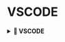 # VSCODE 


<details>
  <summary><strong>📁 VSCODE</strong></summary>

  <details>
    <summary><strong>📁 [01HTML](https://github.com/HTH-0/VSCODE/tree/main/SRC/01HTML)</strong></summary>

  </details>

  <details>
    <summary><strong>📁 [02CSS](https://github.com/HTH-0/VSCODE/tree/main/SRC/02CSS)</strong></summary>

    📁 [01Basic](https://github.com/HTH-0/VSCODE/tree/main/SRC/02CSS/01Basic)  
    📁 [02Box](https://github.com/HTH-0/VSCODE/tree/main/SRC/02CSS/02Box)  
    📁 [03SELECTOR](https://github.com/HTH-0/VSCODE/tree/main/SRC/02CSS/03SELECTOR)  
    📁 [04POSITION](https://github.com/HTH-0/VSCODE/tree/main/SRC/02CSS/04POSITION)  
    📁 [05LAYOUT](https://github.com/HTH-0/VSCODE/tree/main/SRC/02CSS/05LAYOUT)  
    📁 [06ANIMATION](https://github.com/HTH-0/VSCODE/tree/main/SRC/02CSS/06ANIMATION)  
    📁 [07MQ](https://github.com/HTH-0/VSCODE/tree/main/SRC/02CSS/07MQ)  
  </details>

  <details>
    <summary><strong>📁 [03JAVASCRIPT](https://github.com/HTH-0/VSCODE/tree/main/SRC/03JAVASCRIPT)</strong></summary>

    📁 [01basic](https://github.com/HTH-0/VSCODE/tree/main/SRC/03JAVASCRIPT/01basic)  
    📁 [02TYPE](https://github.com/HTH-0/VSCODE/tree/main/SRC/03JAVASCRIPT/02TYPE)  
    📁 [03연산자](https://github.com/HTH-0/VSCODE/tree/main/SRC/03JAVASCRIPT/03연산자)  
    📁 [04흐름제어문](https://github.com/HTH-0/VSCODE/tree/main/SRC/03JAVASCRIPT/04흐름제어문)  
    📁 [05함수](https://github.com/HTH-0/VSCODE/tree/main/SRC/03JAVASCRIPT/05함수)  
    📁 [06이벤트](https://github.com/HTH-0/VSCODE/tree/main/SRC/03JAVASCRIPT/06이벤트)  
  </details>

  <details>
    <summary><strong>📁 [Practice](https://github.com/HTH-0/VSCODE/tree/main/SRC/Practice)</strong></summary>

  </details>

</details>
